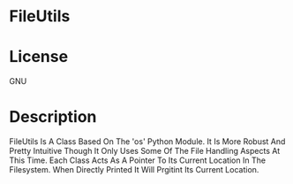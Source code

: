 # FileUtils

# License
GNU

# Description
FileUtils Is A Class Based On The 'os' Python Module.
It Is More Robust And Pretty Intuitive Though It Only Uses Some Of The File Handling
Aspects At This Time. Each Class Acts As A Pointer To Its Current Location In The 
Filesystem. When Directly Printed It Will Prgitint Its Current Location. 